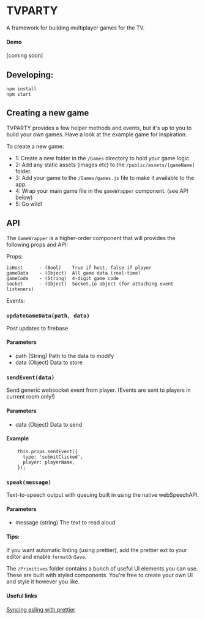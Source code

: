 # TVPARTY
A framework for building multiplayer games for the TV.

#### Demo
[coming soon]

## Developing:
```
npm install
npm start
```

## Creating a new game
TVPARTY provides a few helper methods and events, but it's up to you to build your own games. Have a look at the example game for inspiration.

To create a new game:
- 1: Create a new folder in the `/Games` directory to hold your game logic.
- 2: Add any static assets (images etc) to the `/public/assets/[gameName]` folder.
- 3: Add your game to the `/Games/games.js` file to make it available to the app.
- 4: Wrap your main game file in the `gameWrapper` component. (see API below)
- 5: Go wild!

## API

The `GameWrapper` is a higher-order component that will provides the following props and API:

Props:
```
isHost      - (Bool)    True if host, false if player
gameData    - (Object)  All game data (real-time)
gameCode    - (String)  4-digit game code
socket      - (Object)  Socket.io object (for attaching event listeners)
```

Events:

### `updateGameData(path, data)`

Post updates to firebase

#### Parameters
- path (String) Path to the data to modify
- data (Object) Data to store


### `sendEvent(data)`

Send generic websocket event from player. (Events are sent to players in current room only!)

#### Parameters
- data (Object) Data to send

#### Example
```
    this.props.sendEvent({
      type: 'submitClicked',
      player: playerName,
    });
```


### `speak(message)`

Text-to-speech output with queuing built in using the native webSpeechAPI.

#### Parameters
- message (string) The text to read aloud


#### Tips:
If you want automatic linting (using prettier), add the prettier ext to your editor and enable `formatOnSave`.

The `/Primitives` folder contains a bunch of useful UI elements you can use. These are built with styled components. You're free to create your own UI and style it however you like.

#### Useful links
[Syncing esling with prettier](https://howtoember.wordpress.com/2017/04/20/syncing-eslint-with-prettier/)
